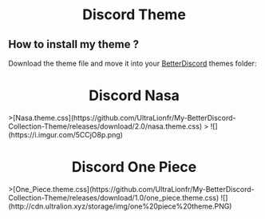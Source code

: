 <h1 align="center">Discord Theme</h1>

## How to install my theme ?
Download the theme file and move it into your [BetterDiscord](https://betterdiscord.app) themes folder:

<h1 align="center">Discord Nasa</h1>
>[Nasa.theme.css](https://github.com/UltraLionfr/My-BetterDiscord-Collection-Theme/releases/download/2.0/nasa.theme.css)
>
![](https://i.imgur.com/5CCjO8p.png)
<h1 align="center">Discord One Piece</h1>
>[One_Piece.theme.css](https://github.com/UltraLionfr/My-BetterDiscord-Collection-Theme/releases/download/1.0/one_piece.theme.css)
![](http://cdn.ultralion.xyz/storage/img/one%20piece%20theme.PNG)
